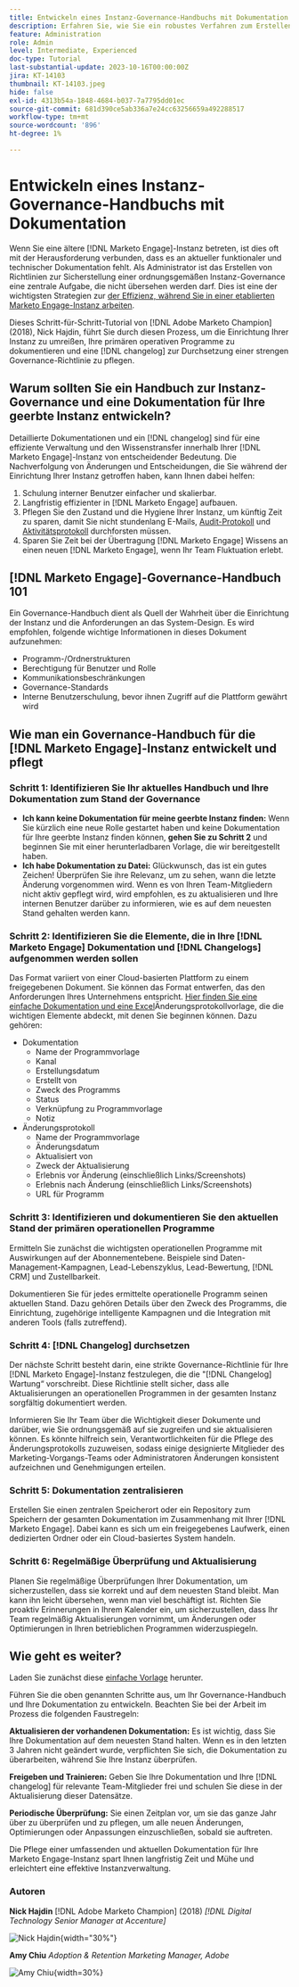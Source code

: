 ```yaml
---
title: Entwickeln eines Instanz-Governance-Handbuchs mit Dokumentation
description: Erfahren Sie, wie Sie ein robustes Verfahren zum Erstellen und Verwalten der Dokumentation und des Änderungsprotokolls für Ihre Marketo Engage-Instanz einrichten. Dies spart nicht nur Zeit für den Wissensaustausch Ihres Teams, sondern verbessert auch die Integrität und Effizienz Ihrer Instanz.
feature: Administration
role: Admin
level: Intermediate, Experienced
doc-type: Tutorial
last-substantial-update: 2023-10-16T00:00:00Z
jira: KT-14103
thumbnail: KT-14103.jpeg
hide: false
exl-id: 4313b54a-1848-4684-b037-7a7795dd01ec
source-git-commit: 681d390ce5ab336a7e24cc63256659a492288517
workflow-type: tm+mt
source-wordcount: '896'
ht-degree: 1%

---
```


# Entwickeln eines Instanz-Governance-Handbuchs mit Dokumentation

Wenn Sie eine ältere [!DNL Marketo Engage]-Instanz betreten, ist dies oft mit der Herausforderung verbunden, dass es an aktueller funktionaler und technischer Dokumentation fehlt. Als Administrator ist das Erstellen von Richtlinien zur Sicherstellung einer ordnungsgemäßen Instanz-Governance eine zentrale Aufgabe, die nicht übersehen werden darf. Dies ist eine der wichtigsten Strategien zur [ der Effizienz, während Sie in einer etablierten Marketo Engage-Instanz arbeiten](https://nation.marketo.com/t5/champion-program-blogs/3-tips-to-increase-your-efficiency-in-an-inherited-instance/ba-p/247582).

Dieses Schritt-für-Schritt-Tutorial von [!DNL Adobe Marketo Champion] (2018), Nick Hajdin, führt Sie durch diesen Prozess, um die Einrichtung Ihrer Instanz zu umreißen, Ihre primären operativen Programme zu dokumentieren und eine [!DNL changelog] zur Durchsetzung einer strengen Governance-Richtlinie zu pflegen.

## Warum sollten Sie ein Handbuch zur Instanz-Governance und eine Dokumentation für Ihre geerbte Instanz entwickeln?

Detaillierte Dokumentationen und ein [!DNL changelog] sind für eine effiziente Verwaltung und den Wissenstransfer innerhalb Ihrer [!DNL Marketo Engage]-Instanz von entscheidender Bedeutung. Die Nachverfolgung von Änderungen und Entscheidungen, die Sie während der Einrichtung Ihrer Instanz getroffen haben, kann Ihnen dabei helfen:

1. Schulung interner Benutzer einfacher und skalierbar.
2. Langfristig effizienter in [!DNL Marketo Engage] aufbauen.
3. Pflegen Sie den Zustand und die Hygiene Ihrer Instanz, um künftig Zeit zu sparen, damit Sie nicht stundenlang E-Mails, [Audit-Protokoll](https://experienceleague.adobe.com/docs/marketo/using/product-docs/administration/audit-trail/audit-trail-overview.html) und [Aktivitätsprotokoll](https://experienceleague.adobe.com/docs/marketo/using/product-docs/core-marketo-concepts/smart-lists-and-static-lists/managing-people-in-smart-lists/locate-the-activity-log-for-a-person.html) durchforsten müssen.
4. Sparen Sie Zeit bei der Übertragung [!DNL Marketo Engage] Wissens an einen neuen [!DNL Marketo Engage], wenn Ihr Team Fluktuation erlebt.

## [!DNL Marketo Engage]-Governance-Handbuch 101

Ein Governance-Handbuch dient als Quell der Wahrheit über die Einrichtung der Instanz und die Anforderungen an das System-Design. Es wird empfohlen, folgende wichtige Informationen in dieses Dokument aufzunehmen:

* Programm-/Ordnerstrukturen
* Berechtigung für Benutzer und Rolle
* Kommunikationsbeschränkungen
* Governance-Standards
* Interne Benutzerschulung, bevor ihnen Zugriff auf die Plattform gewährt wird

## Wie man ein Governance-Handbuch für die [!DNL Marketo Engage]-Instanz entwickelt und pflegt

### Schritt 1: Identifizieren Sie Ihr aktuelles Handbuch und Ihre Dokumentation zum Stand der Governance

* **Ich kann keine Dokumentation für meine geerbte Instanz finden:** Wenn Sie kürzlich eine neue Rolle gestartet haben und keine Dokumentation für Ihre geerbte Instanz finden können, **gehen Sie zu Schritt 2** und beginnen Sie mit einer herunterladbaren Vorlage, die wir bereitgestellt haben.
* **Ich habe Dokumentation zu Datei:** Glückwunsch, das ist ein gutes Zeichen! Überprüfen Sie ihre Relevanz, um zu sehen, wann die letzte Änderung vorgenommen wird. Wenn es von Ihren Team-Mitgliedern nicht aktiv gepflegt wird, wird empfohlen, es zu aktualisieren und Ihre internen Benutzer darüber zu informieren, wie es auf dem neuesten Stand gehalten werden kann.

### Schritt 2: Identifizieren Sie die Elemente, die in Ihre [!DNL Marketo Engage] Dokumentation und [!DNL Changelogs] aufgenommen werden sollen

Das Format variiert von einer Cloud-basierten Plattform zu einem freigegebenen Dokument. Sie können das Format entwerfen, das den Anforderungen Ihres Unternehmens entspricht. [Hier finden Sie eine einfache Dokumentation und eine Excel](/help/tutorial-inherited-instance/_assets/downloads/Adobe_Marketo_Engage_Inherited_Instance_Documentation-Changlog.xlsx)Änderungsprotokollvorlage, die die wichtigen Elemente abdeckt, mit denen Sie beginnen können. Dazu gehören:

* Dokumentation
   * Name der Programmvorlage
   * Kanal
   * Erstellungsdatum
   * Erstellt von
   * Zweck des Programms
   * Status
   * Verknüpfung zu Programmvorlage
   * Notiz
* Änderungsprotokoll
   * Name der Programmvorlage
   * Änderungsdatum
   * Aktualisiert von
   * Zweck der Aktualisierung
   * Erlebnis vor Änderung (einschließlich Links/Screenshots)
   * Erlebnis nach Änderung (einschließlich Links/Screenshots)
   * URL für Programm

### Schritt 3: Identifizieren und dokumentieren Sie den aktuellen Stand der primären operationellen Programme

Ermitteln Sie zunächst die wichtigsten operationellen Programme mit Auswirkungen auf der Abonnementebene. Beispiele sind Daten-Management-Kampagnen, Lead-Lebenszyklus, Lead-Bewertung, [!DNL CRM] und Zustellbarkeit.

Dokumentieren Sie für jedes ermittelte operationelle Programm seinen aktuellen Stand. Dazu gehören Details über den Zweck des Programms, die Einrichtung, zugehörige intelligente Kampagnen und die Integration mit anderen Tools (falls zutreffend).

### Schritt 4: [!DNL Changelog] durchsetzen

Der nächste Schritt besteht darin, eine strikte Governance-Richtlinie für Ihre [!DNL Marketo Engage]-Instanz festzulegen, die die &quot;[!DNL Changelog] Wartung“ vorschreibt. Diese Richtlinie stellt sicher, dass alle Aktualisierungen an operationellen Programmen in der gesamten Instanz sorgfältig dokumentiert werden.

Informieren Sie Ihr Team über die Wichtigkeit dieser Dokumente und darüber, wie Sie ordnungsgemäß auf sie zugreifen und sie aktualisieren können. Es könnte hilfreich sein, Verantwortlichkeiten für die Pflege des Änderungsprotokolls zuzuweisen, sodass einige designierte Mitglieder des Marketing-Vorgangs-Teams oder Administratoren Änderungen konsistent aufzeichnen und Genehmigungen erteilen.

### Schritt 5: Dokumentation zentralisieren

Erstellen Sie einen zentralen Speicherort oder ein Repository zum Speichern der gesamten Dokumentation im Zusammenhang mit Ihrer [!DNL Marketo Engage]. Dabei kann es sich um ein freigegebenes Laufwerk, einen dedizierten Ordner oder ein Cloud-basiertes System handeln.

### Schritt 6: Regelmäßige Überprüfung und Aktualisierung

Planen Sie regelmäßige Überprüfungen Ihrer Dokumentation, um sicherzustellen, dass sie korrekt und auf dem neuesten Stand bleibt. Man kann ihn leicht übersehen, wenn man viel beschäftigt ist. Richten Sie proaktiv Erinnerungen in Ihrem Kalender ein, um sicherzustellen, dass Ihr Team regelmäßig Aktualisierungen vornimmt, um Änderungen oder Optimierungen in Ihren betrieblichen Programmen widerzuspiegeln.

## Wie geht es weiter?

Laden Sie zunächst diese [einfache Vorlage](/help/tutorial-inherited-instance/_assets/downloads/Adobe_Marketo_Engage_Inherited_Instance_Documentation-Changlog.xlsx) herunter.

Führen Sie die oben genannten Schritte aus, um Ihr Governance-Handbuch und Ihre Dokumentation zu entwickeln. Beachten Sie bei der Arbeit im Prozess die folgenden Faustregeln:

**Aktualisieren der vorhandenen Dokumentation:**
Es ist wichtig, dass Sie Ihre Dokumentation auf dem neuesten Stand halten. Wenn es in den letzten 3 Jahren nicht geändert wurde, verpflichten Sie sich, die Dokumentation zu überarbeiten, während Sie Ihre Instanz überprüfen.

**Freigeben und Trainieren:**
Geben Sie Ihre Dokumentation und Ihre [!DNL changelog] für relevante Team-Mitglieder frei und schulen Sie diese in der Aktualisierung dieser Datensätze.

**Periodische Überprüfung:** Sie einen Zeitplan vor, um sie das ganze Jahr über zu überprüfen und zu pflegen, um alle neuen Änderungen, Optimierungen oder Anpassungen einzuschließen, sobald sie auftreten.

Die Pflege einer umfassenden und aktuellen Dokumentation für Ihre Marketo Engage-Instanz spart Ihnen langfristig Zeit und Mühe und erleichtert eine effektive Instanzverwaltung.

### Autoren

**Nick Hajdin**
[!DNL Adobe Marketo Champion] (2018)
*[!DNL Digital Technology Senior Manager at Accenture]*

![Nick Hajdin](/help/tutorial-inherited-instance/_assets/authors/Customer_Author_Nicholas_Hajdin.png){width="30%"}

**Amy Chiu**
*Adoption &amp; Retention Marketing Manager, Adobe*

![Amy Chiu](/help/tutorial-inherited-instance/_assets/authors/Adobe_Author_Amy_Chiu.png){width=30%}
